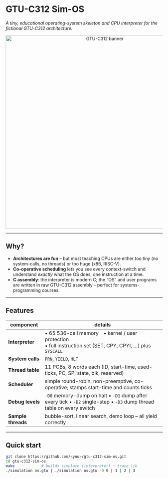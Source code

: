 # GTU-C312 Sim-OS

*A tiny, educational operating-system skeleton and CPU interpreter for the fictional
GTU-C312 architecture.*

<p align="center">
  <img src="docs/gtu-c312_banner.svg" width="620" alt="GTU-C312 banner"/>
</p>

---

##  Why?

- **Architectures are fun** – but most teaching CPUs are either too tiny
  (no system-calls, no threads) or too huge (x86, RISC-V).
- **Co-operative scheduling** lets you see every context-switch and
  understand *exactly* what the OS does, one instruction at a time.
- **C assembly**: the interpreter is modern C; the “OS” and
  user programs are written in raw GTU-C312 assembly – perfect for
  systems-programming courses.

---

##  Features

| component | details |
|-----------|---------|
| **Interpreter** | • 65 536-cell memory • kernel / user protection<br>• full instruction set (SET, CPY, CPYI, …) plus `SYSCALL` |
| **System calls** | `PRN`, `YIELD`, `HLT` |
| **Thread table** | 11 PCBs, 8 words each (ID, start-time, used-ticks, PC, SP, state, blk, reserved) |
| **Scheduler** | simple round-robin, non-preemptive, co-operative; stamps start-time and counts ticks |
| **Debug levels** | `-D0` memory-dump on halt • `-D1` dump after every tick • `-D2` single-step • `-D3` dump thread table on every switch |
| **Sample threads** | bubble-sort, linear search, demo loop – all yield correctly |

---

##  Quick start

```bash
git clone https://github.com/<you>/gtu-c312-sim-os.git
cd gtu-c312-sim-os
make            # builds simulate (interpreter) + trace lib
./simulation os.gtu | ./simulation os.gtu -D 0 | 1 | 2 | 3
